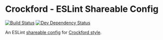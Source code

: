 # Crockford - ESLint Shareable Config

[![Build Status][travis-image]][travis-link]
[![Dev Dependency Status][david-dev-image]][david-dev-link]

An ESLint [shareable config](http://eslint.org/docs/developer-guide/shareable-configs) for
[Crockford style](http://javascript.crockford.com/code.html).

[david-dev-image]: https://david-dm.org/ssoloff/eslint-config-crockford/dev-status.svg
[david-dev-link]: https://david-dm.org/ssoloff/eslint-config-crockford#info=devDependencies
[travis-image]: https://travis-ci.org/ssoloff/eslint-config-crockford.svg?branch=master
[travis-link]: https://travis-ci.org/ssoloff/eslint-config-crockford
